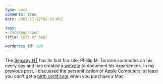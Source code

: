 ```yaml
---
type: post
comments: true
date: 2002-12-12T08:33:00Z

tags:
- Uncategorized
title: Cult of Seg?

wordpress_id: 808
---
```


The [Segway HT](http://www.segway.com) has its first fan site; Phillip M. Torrone commutes on his every day and has created a [website](http://www.bookofseg.com/diaries/index.html ) to document his experiences. In my previous post, I discussed the personification of Apple Computers; at least you don't get a [birth certificate](http://www.bookofseg.com/diaries/IMG_2102_JPG.html) when you purchase a Mac.
